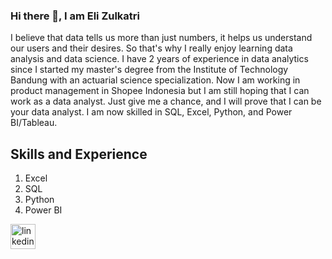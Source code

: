 ### Hi there 👋, I am Eli Zulkatri
I believe that data tells us more than just numbers, it helps us understand our users and their desires. So that's why I really enjoy learning data analysis and data science. I have 2 years of experience in data analytics since I started my master's degree from the Institute of Technology Bandung with an actuarial science specialization. Now I am working in product management in Shopee Indonesia but I am still hoping that I can work as a data analyst. Just give me a chance, and I will prove that I can be your data analyst. I am now skilled in SQL, Excel, Python, and Power BI/Tableau.  

## Skills and Experience
1. Excel
2. SQL
3. Python
4. Power BI

[<img src='https://cdn.jsdelivr.net/npm/simple-icons@3.0.1/icons/linkedin.svg' alt='linkedin' height='40'>](https://www.linkedin.com/in/eli-zulkatri/)    

